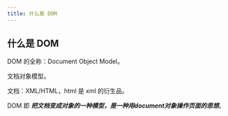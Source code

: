 ```yaml
---
title: 什么是 DOM
---
```


## 什么是 DOM

DOM 的全称：Document Object Model。

文档对象模型。

文档：XML/HTML，html 是 xml 的衍生品。

DOM 即 ***把文档变成对象的一种模型，是一种用document对象操作页面的思想***。

